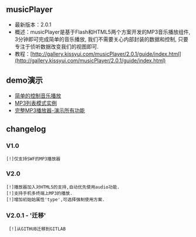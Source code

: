 ## musicPlayer

* 最新版本：2.0.1
* 概述：musicPlayer是基于Flash和HTML5两个方案开发的MP3音乐播放组件, 3分钟即可完成简单的音乐播放, 我们不需要关心内部封装的数据和控制, 只要专注于侦听数据改变我们的视图即可.
* 教程：[http://gallery.kissyui.com/musicPlayer/2.0.1/guide/index.html](http://gallery.kissyui.com/musicPlayer/2.0.1/guide/index.html)

## demo演示

* [简单的控制音乐播放](http://gallery.kissyui.com/musicPlayer/2.0.1/demo/demo1.html)
* [MP3列表模式实例](http://gallery.kissyui.com/musicPlayer/2.0.1/demo/demo2.html)
* [完整MP3播放器-演示所有功能](http://gallery.kissyui.com/musicPlayer/2.0.1/demo/demo3.html)

## changelog

### V1.0

    [!]仅支持SWF的MP3播放器

### V2.0

    [!]播放器加入对HTML5的支持,自动优先使用audio功能.
    [!]支持手机多终端上MP3的播放.
    [!]增加初始始属性'type',可选择强制使用方案.

### V2.0.1 - '迁移'

     [!]从GITHUB迁移到GITLAB